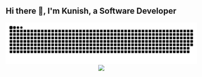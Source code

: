 ## Hi there 👋, I'm Kunish, a Software Developer

<div align="center">
	<picture>
		<source media="(prefers-color-scheme: dark)" srcset="https://raw.githubusercontent.com/kunish/kunish/output/github-contribution-grid-snake-dark.svg" />
		<source media="(prefers-color-scheme: light)" srcset="https://raw.githubusercontent.com/kunish/kunish/output/github-contribution-grid-snake.svg" />
		<img src="https://raw.githubusercontent.com/kunish/kunish/output/github-contribution-grid-snake.svg" />
	</picture> 
</div>

<div align="center">
	<img src="https://github-readme-stats.vercel.app/api?username=kunish&theme=dark" />
</div>

